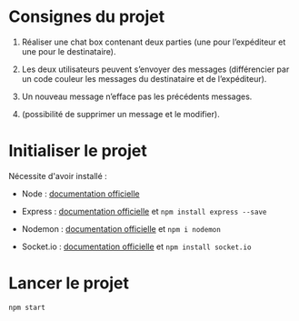 # Consignes du projet
1. Réaliser une chat box contenant deux parties (une pour l’expéditeur et une pour le destinataire).

2. Les deux utilisateurs peuvent s’envoyer des messages (différencier par un code couleur les messages du destinataire et de l’expéditeur).

3. Un nouveau message n’efface pas les précédents messages.

4. (possibilité de supprimer un message et le modifier).

# Initialiser le projet

Nécessite d'avoir installé :
* Node : [documentation officielle](https://nodejs.org/fr/download/)

* Express : [documentation officielle](https://expressjs.com/fr/starter/installing.html) et ` npm install express --save `

* Nodemon : [documentation officielle](https://www.npmjs.com/package/nodemon) et `npm i nodemon `

* Socket.io : [documentation officielle](https://socket.io/fr/docs/v4/) et ` npm install socket.io `

# Lancer le projet
` npm start `